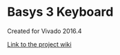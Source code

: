 # Basys 3 Keyboard <!-- Replace this line with the project name -->
Created for Vivado 2016.4

[Link to the project wiki](https://reference.digilentinc.com/learn/programmable-logic/tutorials/basys-3-keyboard-demo/start)

